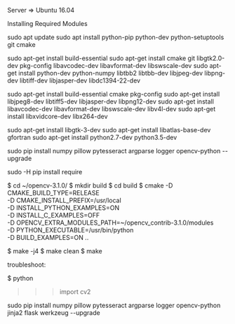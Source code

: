 Server => Ubuntu 16.04

Installing Required Modules

sudo apt update
sudo apt install python-pip python-dev python-setuptools git cmake

sudo apt-get install build-essential
sudo apt-get install cmake git libgtk2.0-dev pkg-config libavcodec-dev libavformat-dev libswscale-dev
sudo apt-get install python-dev python-numpy libtbb2 libtbb-dev libjpeg-dev libpng-dev libtiff-dev libjasper-dev libdc1394-22-dev




sudo apt-get install build-essential cmake pkg-config
sudo apt-get install libjpeg8-dev libtiff5-dev libjasper-dev libpng12-dev
sudo apt-get install libavcodec-dev libavformat-dev libswscale-dev libv4l-dev
sudo apt-get install libxvidcore-dev libx264-dev

sudo apt-get install libgtk-3-dev
sudo apt-get install libatlas-base-dev gfortran
sudo apt-get install python2.7-dev python3.5-dev


sudo pip install numpy pillow pytesseract argparse logger opencv-python --upgrade


sudo -H pip install require

$ cd ~/opencv-3.1.0/
$ mkdir build
$ cd build
$ cmake -D CMAKE_BUILD_TYPE=RELEASE \
    -D CMAKE_INSTALL_PREFIX=/usr/local \
    -D INSTALL_PYTHON_EXAMPLES=ON \
    -D INSTALL_C_EXAMPLES=OFF \
    -D OPENCV_EXTRA_MODULES_PATH=~/opencv_contrib-3.1.0/modules \
    -D PYTHON_EXECUTABLE=/usr/bin/python \
    -D BUILD_EXAMPLES=ON ..


$ make -j4
$ make clean
$ make


troubleshoot:

$ python
>>> import cv2


sudo pip install numpy pillow pytesseract argparse logger opencv-python jinja2 flask werkzeug --upgrade

